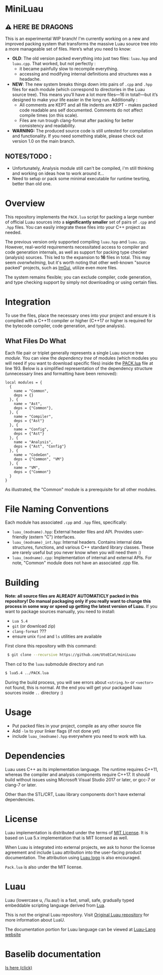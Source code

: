 MiniLuau
====

## ⚠️ HERE BE DRAGONS

This is an experimental WIP branch!
I'm currently working on a new and improved packing system that transforms the massive Luau source tree into a more manageable set of files.
Here’s what you need to know:
- **OLD**: The old version packed everything into just two files: `luau.hpp` and `luau.cpp`. 
  That worked, but not perfectly : 
  - it became painfully slow to recompile everything. 
  - accessing and modifying internal definitions and structures was a headache.
- **NEW**: The new system breaks things down into pairs of `.cpp` and `.hpp` files for each module (which correspond to directories in the Luau source tree). This means you’ll have a lot more files—16 in total!—but it’s designed to make your life easier in the long run.
  Additionally :
  - All comments are KEPT and all file indents are KEPT - makes packed code readable ans self documented. Comments do not affect compile times (on this scale).
  - Files are run trough clang-format after packing for better consistency and readability.
- **WARNING:** The produced source code is still untested for compilation and functionality.
  If you need something stable, please check out version 1.0 on the main branch.

## NOTES/TODO :
- Unfortunately, Analysis module still can't be compiled, i'm still thinking and working on ideas how to work around it...
- Need to setup or pack some minimal executable for runtime tesrting, better than old one.

# Overview

This repository implements the `PACK.lua` script for packing a large number of official Luau sources into a 
**significantly smaller** set of pairs of `.cpp` and `.hpp` files. You can easily integrate these files into
 your C++ project as needed.

The previous version only supported compiling `luau.hpp` and `luau.cpp`. However, real-world requirements
necessitated access to compiler and code generation internals, as well as support for packing type checker 
(analysis) sources. This led to the expansion to **16** files in total. 
This may seem *overwhelming*, but it's worth noting that other well-known "source packed" projects, such as
[ImGui](https://github.com/ocornut/imgui), utilize even more files.


The system remains flexible; you can exclude compiler, code generation, and type checking support by simply
 not downloading or using certain files.

# Integration

To use the files, place the necessary ones into your project and ensure it is compiled with a C++11 compiler 
or higher (C++17 or higher is required for the bytecode compiler, code generation, and type analysis).

## What Files Do What

Each file pair or triplet generally represents a single Luau source tree *module*. You can view the *dependency
tree* of modules (which modules you will need if you want to download specific files) inside the 
[PACK.lua](PACK.lua) file at line 193.
 Below is a simplified representation of the dependency structure (unnecessary lines and formatting have been removed):
```
local modules = {
  {
    name = "Common",
    deps = {}
  }, {
    name = "Ast",
    deps = {"Common"},
  }, {
    name = "Compiler",
    deps = {"Ast"}
  }, {
    name = "Config",
    deps = {"Ast"}
  }, {
    name = "Analysis",
    deps = {"Ast", "Config"}
  }, {
    name = "CodeGen",
    deps = {"Common", "VM"}
  }, {
    name = "VM",
    deps = {"Common"}
  }
}
```

As illustrated, the "Common" module is a prerequisite for all other modules.

# File Naming Conventions
Each module has associated `.cpp` and `.hpp` files, specifically:

- `luau_(modname).hpp`: External header files and API. Provides user-friendly (extern "C") interfaces.
- `luau_(modname)_int.hpp`: Internal headers. Contains internal data structures, functions, and various C++ standard library classes. These are rarely useful but you never know when you will need them :)
- `luau_(modname).cpp`: Implementation of internal and external APIs. For note, "Common" module does not have an associated .cpp file.

# Building
**Note: all source files are ALREADY AUTOMATICLY packed in this repository! Do manual packaging only if you really want to change this process in some way or speed up getting the latest version of Luau.**
If you want to package sources manually, you need to install:
- `Lua 5.4`
- `git` (or download zip)
- `clang-format` ???
- ensure unix `find` and `ls` utilities are available

First clone this repository with this command:
```sh
 $ git clone --recursive https://github.com/UtoECat/miniLuau
```
Then cd to the `luau` submodule directory and run
```sh
$ lua5.4 ../PACK.lua
```
During the build process, you will see errors about `<string.h>` or `<vector>` not found, this is normal.
At the end you will get your packaged luau sources inside `..` directory :)

# Usage
- Put packed files in your project, compile as any other source file
- Add `-lm` to your linker flags (if not done yet)
- include `luau_(modname).hpp` everywhere you need to work with lua.

# Dependencies

Luau uses C++ as its implementation language. The runtime requires C++11, whereas the compiler and analysis components require C++17. It should build without issues using Microsoft Visual Studio 2017 or later, or gcc-7 or clang-7 or later.

Other than the STL/CRT, Luau library components don't have external dependencies. 

# License

Luau implementation is distributed under the terms of [MIT License](https://github.com/Roblox/luau/blob/master/LICENSE.txt). It is based on Lua 5.x implementation that is MIT licensed as well.

When Luau is integrated into external projects, we ask to honor the license agreement and include Luau attribution into the user-facing product documentation. The attribution using [Luau logo](https://github.com/Roblox/luau/blob/master/docs/logo.svg) is also encouraged.

`Pack.lua` is also under the MIT license.

Luau 
====

Luau (lowercase u, /ˈlu.aʊ/) is a fast, small, safe, gradually typed embeddable scripting language derived from [Lua](https://lua.org).

This is not the original Luau repository.
Visit [Original Luau repository](https://github.com/Roblox/luau) for more information about LuaU.

The documentation portion for Luau language can be viewed at [Luau-Lang website](https://luau-lang.org/)

# Baselib documentation
[Is here (click)](https://luau-lang.org/library)


